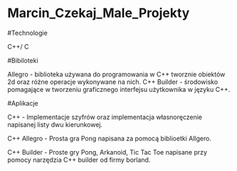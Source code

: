 # Marcin_Czekaj_Male_Projekty
#Technologie

C++/ C

#Bibiloteki

Allegro - biblioteka używana do programowania w C++ tworznie obiektów 2d oraz różne operacje wykonywane na nich.
C++ Builder - środowisko pomagające w tworzeniu graficznego interfejsu użytkownika w języku C++.

#Aplikacje

C++ - Implementacje szyfrów oraz implementacja własnoręczenie napisanej listy dwu kierunkowej.

C++ Allegro - Prosta gra Pong napisana za pomocą biblioetki Allgero.

C++ Builder - Proste gry Pong, Arkanoid, Tic Tac Toe napisane przy pomocy narzędzia C++ builder od firmy borland.
